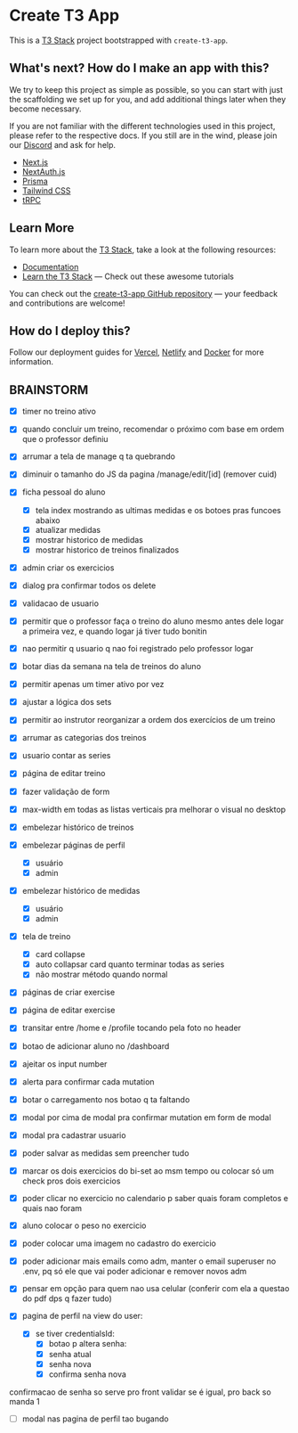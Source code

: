 # Create T3 App

This is a [T3 Stack](https://create.t3.gg/) project bootstrapped with `create-t3-app`.

## What's next? How do I make an app with this?

We try to keep this project as simple as possible, so you can start with just the scaffolding we set up for you, and add additional things later when they become necessary.

If you are not familiar with the different technologies used in this project, please refer to the respective docs. If you still are in the wind, please join our [Discord](https://t3.gg/discord) and ask for help.

- [Next.js](https://nextjs.org)
- [NextAuth.js](https://next-auth.js.org)
- [Prisma](https://prisma.io)
- [Tailwind CSS](https://tailwindcss.com)
- [tRPC](https://trpc.io)

## Learn More

To learn more about the [T3 Stack](https://create.t3.gg/), take a look at the following resources:

- [Documentation](https://create.t3.gg/)
- [Learn the T3 Stack](https://create.t3.gg/en/faq#what-learning-resources-are-currently-available) — Check out these awesome tutorials

You can check out the [create-t3-app GitHub repository](https://github.com/t3-oss/create-t3-app) — your feedback and contributions are welcome!

## How do I deploy this?

Follow our deployment guides for [Vercel](https://create.t3.gg/en/deployment/vercel), [Netlify](https://create.t3.gg/en/deployment/netlify) and [Docker](https://create.t3.gg/en/deployment/docker) for more information.

## BRAINSTORM

- [x] timer no treino ativo
- [x] quando concluir um treino, recomendar o próximo com base em ordem que o professor definiu
- [x] arrumar a tela de manage q ta quebrando
- [x] diminuir o tamanho do JS da pagina /manage/edit/\[id\] (remover cuid)
- [x] ficha pessoal do aluno
  - [x] tela index mostrando as ultimas medidas e os botoes pras funcoes abaixo
  - [x] atualizar medidas
  - [x] mostrar historico de medidas
  - [x] mostrar historico de treinos finalizados
- [x] admin criar os exercicios
- [x] dialog pra confirmar todos os delete

- [x] validacao de usuario
- [x] permitir que o professor faça o treino do aluno mesmo antes dele logar a primeira vez, e quando logar já tiver tudo bonitin
- [x] nao permitir q usuario q nao foi registrado pelo professor logar

- [x] botar dias da semana na tela de treinos do aluno
- [x] permitir apenas um timer ativo por vez

- [x] ajustar a lógica dos sets
- [x] permitir ao instrutor reorganizar a ordem dos exercícios de um treino
- [x] arrumar as categorias dos treinos
- [x] usuario contar as series

- [x] página de editar treino
- [x] fazer validação de form

- [x] max-width em todas as listas verticais pra melhorar o visual no desktop
- [x] embelezar histórico de treinos
- [x] embelezar páginas de perfil
  - [x] usuário
  - [x] admin
- [x] embelezar histórico de medidas
  - [x] usuário
  - [x] admin
- [x] tela de treino
  - [x] card collapse
  - [x] auto collapsar card quanto terminar todas as series
  - [x] não mostrar método quando normal
- [x] páginas de criar exercise
- [x] página de editar exercise
- [x] transitar entre /home e /profile tocando pela foto no header
- [x] botao de adicionar aluno no /dashboard
- [x] ajeitar os input number

- [x] alerta para confirmar cada mutation
- [x] botar o carregamento nos botao q ta faltando
- [x] modal por cima de modal pra confirmar mutation em form de modal
- [x] modal pra cadastrar usuario

- [x] poder salvar as medidas sem preencher tudo
- [x] marcar os dois exercicios do bi-set ao msm tempo ou colocar só um check pros dois exercicios
- [x] poder clicar no exercicio no calendario p saber quais foram completos e quais nao foram
- [x] aluno colocar o peso no exercicio
- [x] poder colocar uma imagem no cadastro do exercicio
- [x] poder adicionar mais emails como adm, manter o email superuser no .env, pq só ele que vai poder adicionar e remover novos adm

- [x] pensar em opção para quem nao usa celular (conferir com ela a questao do pdf dps q fazer tudo)

- [x] pagina de perfil na view do user:
  - [x] se tiver credentialsId:
    - [x] botao p altera senha:
    - [x] senha atual
    - [x] senha nova
    - [x] confirma senha nova

confirmacao de senha so serve pro front validar se é igual, pro back so manda 1

- [ ] modal nas pagina de perfil tao bugando
